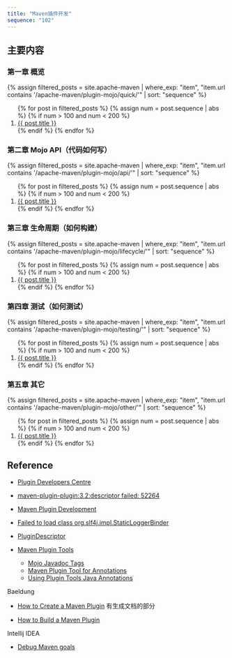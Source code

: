 ```yaml
---
title: "Maven插件开发"
sequence: "102"
---
```


## 主要内容

### 第一章 概览

{%
assign filtered_posts = site.apache-maven |
where_exp: "item", "item.url contains '/apache-maven/plugin-mojo/quick/'" |
sort: "sequence"
%}
<ol>
    {% for post in filtered_posts %}
    {% assign num = post.sequence | abs %}
    {% if num > 100 and num < 200 %}
    <li>
        <a href="{{ post.url }}">{{ post.title }}</a>
    </li>
    {% endif %}
    {% endfor %}
</ol>

### 第二章 Mojo API（代码如何写）

{%
assign filtered_posts = site.apache-maven |
where_exp: "item", "item.url contains '/apache-maven/plugin-mojo/api/'" |
sort: "sequence"
%}
<ol>
    {% for post in filtered_posts %}
    {% assign num = post.sequence | abs %}
    {% if num > 100 and num < 200 %}
    <li>
        <a href="{{ post.url }}">{{ post.title }}</a>
    </li>
    {% endif %}
    {% endfor %}
</ol>

### 第三章 生命周期（如何构建）

{%
assign filtered_posts = site.apache-maven |
where_exp: "item", "item.url contains '/apache-maven/plugin-mojo/lifecycle/'" |
sort: "sequence"
%}
<ol>
    {% for post in filtered_posts %}
    {% assign num = post.sequence | abs %}
    {% if num > 100 and num < 200 %}
    <li>
        <a href="{{ post.url }}">{{ post.title }}</a>
    </li>
    {% endif %}
    {% endfor %}
</ol>

### 第四章 测试（如何测试）

{%
assign filtered_posts = site.apache-maven |
where_exp: "item", "item.url contains '/apache-maven/plugin-mojo/testing/'" |
sort: "sequence"
%}
<ol>
    {% for post in filtered_posts %}
    {% assign num = post.sequence | abs %}
    {% if num > 100 and num < 200 %}
    <li>
        <a href="{{ post.url }}">{{ post.title }}</a>
    </li>
    {% endif %}
    {% endfor %}
</ol>

### 第五章 其它

{%
assign filtered_posts = site.apache-maven |
where_exp: "item", "item.url contains '/apache-maven/plugin-mojo/other/'" |
sort: "sequence"
%}
<ol>
    {% for post in filtered_posts %}
    {% assign num = post.sequence | abs %}
    {% if num > 100 and num < 200 %}
    <li>
        <a href="{{ post.url }}">{{ post.title }}</a>
    </li>
    {% endif %}
    {% endfor %}
</ol>

## Reference

- [Plugin Developers Centre](https://maven.apache.org/plugin-developers/index.html)
- [maven-plugin-plugin:3.2:descriptor failed: 52264](https://blog.csdn.net/jiangxuexuanshuang/article/details/88733162)

- [Maven Plugin Development](https://khmarbaise.github.io/maui/mp-it-example.html)
- [Failed to load class org.slf4j.impl.StaticLoggerBinder](https://www.slf4j.org/codes.html#StaticLoggerBinder)

- [PluginDescriptor](https://maven.apache.org/ref/3.8.5/maven-plugin-api/plugin.html)
- [Maven Plugin Tools](https://maven.apache.org/plugin-tools/)
    - [Mojo Javadoc Tags](https://maven.apache.org/plugin-tools/maven-plugin-tools-java/index.html)
    - [Maven Plugin Tool for Annotations](https://maven.apache.org/plugin-tools/maven-plugin-tools-annotations/index.html)
    - [Using Plugin Tools Java Annotations](https://maven.apache.org/plugin-tools/maven-plugin-plugin/examples/using-annotations.html)

Baeldung

- [How to Create a Maven Plugin](https://www.baeldung.com/maven-plugin) 有生成文档的部分

- [How to Build a Maven Plugin](https://developer.okta.com/blog/2019/09/23/tutorial-build-a-maven-plugin)

Intellij IDEA

- [Debug Maven goals](https://www.jetbrains.com/help/idea/work-with-maven-goals.html#debug_goal)


